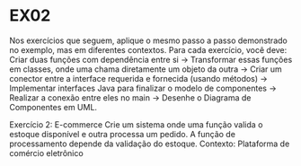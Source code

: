 
# EX02

Nos exercícios que seguem, aplique o mesmo passo a passo demonstrado no exemplo, mas em
diferentes contextos. Para cada exercício, você deve:
Criar duas funções com dependência entre si -> Transformar essas funções em classes, onde uma
chama diretamente um objeto da outra -> Criar um conector entre a interface requerida e
fornecida (usando métodos) -> Implementar interfaces Java para finalizar o modelo de
componentes -> Realizar a conexão entre eles no main -> Desenhe o Diagrama de Componentes
em UML.

Exercício 2: E-commerce
Crie um sistema onde uma função valida o estoque disponível e outra
processa um pedido. A função de processamento depende da
validação do estoque.
Contexto: Plataforma de comércio eletrônico

